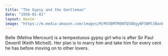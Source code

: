 ```yaml
---
title: "The Gypsy and the Gentleman"
date: "1958-01-01"
layout: movie
image: "https://m.media-amazon.com/images/M/MV5BMTM0NTQ5ODgyNF5BMl5BanBnXkFtZTYwOTIyNjg5._V1_SX300.jpg"
---
```


Belle (Melina Mercouri) is a tempestuous gypsy girl who is after Sir Paul Deverill (Keith Michell). Her plan is to marry him and take him for every cent he has before moving on to other lovers.
